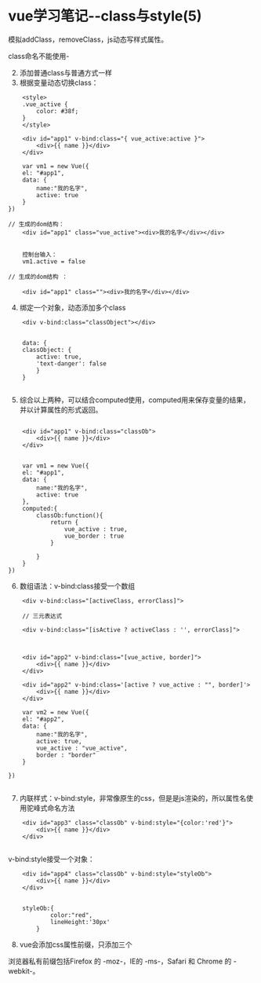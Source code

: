 # vue学习笔记--class与style(5)

模拟addClass，removeClass，js动态写样式属性。

class命名不能使用-

2. 添加普通class与普通方式一样
3. 根据变量动态切换class：

```
	<style>
    .vue_active {
        color: #38f;
    }
    </style>
    
    <div id="app1" v-bind:class="{ vue_active:active }">
    	<div>{{ name }}</div>
	</div>

	var vm1 = new Vue({
    el: "#app1",
    data: {
        name:"我的名字",
        active: true
    }
})

// 生成的dom结构：
	<div id="app1" class="vue_active"><div>我的名字</div></div>
	
	
	控制台输入：
	vm1.active = false

// 生成的dom结构	：

	<div id="app1" class=""><div>我的名字</div></div>
```

4. 绑定一个对象，动态添加多个class

```
	<div v-bind:class="classObject"></div>
	
	
	data: {
  	classObject: {
    	active: true,
    	'text-danger': false
  		}
	}
	
```

5. 综合以上两种，可以结合computed使用，computed用来保存变量的结果，并以计算属性的形式返回。

```

	<div id="app1" v-bind:class="classOb">
    	<div>{{ name }}</div>
	</div>
	
	
	var vm1 = new Vue({
    el: "#app1",
    data: {
        name:"我的名字",
        active: true
    },
    computed:{
        classOb:function(){
            return {
                vue_active : true,
                vue_border : true
            }
            
        }
    }
})
```

6. 数组语法：v-bind:class接受一个数组

```
	<div v-bind:class="[activeClass, errorClass]">
	
	// 三元表达式
	
	<div v-bind:class="[isActive ? activeClass : '', errorClass]">
	
	
	
	<div id="app2" v-bind:class="[vue_active, border]">
    	<div>{{ name }}</div>
	</div>
	
	<div id="app2" v-bind:class='[active ? vue_active : "", border]'>
    	<div>{{ name }}</div>
	</div>
	
	var vm2 = new Vue({
    el: "#app2",
    data: {
        name:"我的名字",
        active: true,
        vue_active : "vue_active",
        border : "border"
    }
        
})
	
```
7. 内联样式：v-bind:style，非常像原生的css，但是是js渲染的，所以属性名使用驼峰式命名方法

```
	<div id="app3" class="classOb" v-bind:style="{color:'red'}">
    	<div>{{ name }}</div>
	</div>
	
```

v-bind:style接受一个对象：

```
	<div id="app4" class="classOb" v-bind:style="styleOb">
    	<div>{{ name }}</div>
	</div>
	
	
	styleOb:{
            color:"red",
            lineHeight:'30px'
        }
```

8. vue会添加css属性前缀，只添加三个

浏览器私有前缀包括Firefox 的 -moz-，IE的 -ms-，Safari 和 Chrome 的 -webkit-。
 























